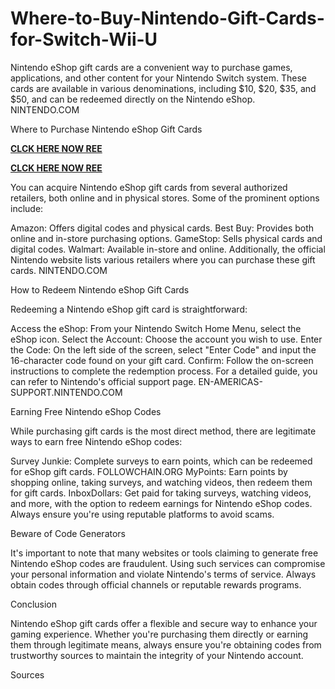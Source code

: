 # Where-to-Buy-Nintendo-Gift-Cards-for-Switch-Wii-U
Nintendo eShop gift cards are a convenient way to purchase games, applications, and other content for your Nintendo Switch system. These cards are available in various denominations, including $10, $20, $35, and $50, and can be redeemed directly on the Nintendo eShop. 
NINTENDO.COM

Where to Purchase Nintendo eShop Gift Cards

**[CLCK HERE NOW REE](https://tinyurl.com/nintendocard20)**

**[CLCK HERE NOW REE](https://tinyurl.com/nintendocard20)**

You can acquire Nintendo eShop gift cards from several authorized retailers, both online and in physical stores. Some of the prominent options include:

Amazon: Offers digital codes and physical cards.
Best Buy: Provides both online and in-store purchasing options.
GameStop: Sells physical cards and digital codes.
Walmart: Available in-store and online.
Additionally, the official Nintendo website lists various retailers where you can purchase these gift cards. 
NINTENDO.COM

How to Redeem Nintendo eShop Gift Cards

Redeeming a Nintendo eShop gift card is straightforward:

Access the eShop: From your Nintendo Switch Home Menu, select the eShop icon.
Select the Account: Choose the account you wish to use.
Enter the Code: On the left side of the screen, select "Enter Code" and input the 16-character code found on your gift card.
Confirm: Follow the on-screen instructions to complete the redemption process.
For a detailed guide, you can refer to Nintendo's official support page. 
EN-AMERICAS-SUPPORT.NINTENDO.COM

Earning Free Nintendo eShop Codes

While purchasing gift cards is the most direct method, there are legitimate ways to earn free Nintendo eShop codes:

Survey Junkie: Complete surveys to earn points, which can be redeemed for eShop gift cards. 
FOLLOWCHAIN.ORG
MyPoints: Earn points by shopping online, taking surveys, and watching videos, then redeem them for gift cards.
InboxDollars: Get paid for taking surveys, watching videos, and more, with the option to redeem earnings for Nintendo eShop codes.
Always ensure you're using reputable platforms to avoid scams.

Beware of Code Generators

It's important to note that many websites or tools claiming to generate free Nintendo eShop codes are fraudulent. Using such services can compromise your personal information and violate Nintendo's terms of service. Always obtain codes through official channels or reputable rewards programs.

Conclusion

Nintendo eShop gift cards offer a flexible and secure way to enhance your gaming experience. Whether you're purchasing them directly or earning them through legitimate means, always ensure you're obtaining codes from trustworthy sources to maintain the integrity of your Nintendo account.


Sources



